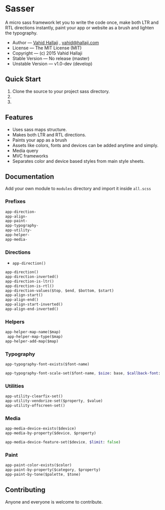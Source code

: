 # Sasser

A micro sass framework let you to write the code once, make both LTR and RTL directions 
instantly, paint your app or website as a brush and lighten the typography.

* Author — [Vahid Hallaji](http://hallaji.com) , <vahid@hallaji.com>
* License — The MIT License (MIT)
* Copyright — (c) 2015 Vahid Hallaji
* Stable Version — No release (master)
* Unstable Version — v1.0-dev (develop)

## Quick Start
 
 1. Clone the source to your project sass directory.
 2. 
 3.

## Features

* Uses sass maps structure.
* Makes both LTR and RTL directions.
* Paints your app as a brush
* Assets like colors, fonts and devices can be added anytime and simply.
* Media query
* MVC frameworks
* Separates color and device based styles from main style sheets.

## Documentation

Add your own module to `modules` directory and import it inside `all.scss`

### Prefixes
    
```sass
app-direction-
app-align-
app-paint-
app-typography-
app-utility-
app-helper-
app-media-
```

### Directions

* `app-direction()`

```sass
app-direction()
app-direction-inverted()
app-direction-is-ltr()
app-direction-is-rtl()
app-direction-values($top, $end, $bottom, $start)
app-align-start()
app-align-end()
app-align-start-inverted()
app-align-end-inverted()
```

### Helpers

```sass
app-helper-map-name($map)
 app-helper-map-type($map)
app-helper-add-map($map)
```

### Typography

```sass
app-typography-font-exists($font-name)
```

```sass
app-typography-font-scale-set($font-name, $size: base, $callback-font: false)
```

### Utilities

```sass
app-utility-clearfix-set()
app-utility-vendorize-set($property, $value)
app-utility-offscreen-set()
```

### Media

```sass
app-media-device-exists($device)
app-media-by-property($device, $property)
```

```sass
app-media-device-feature-set($device, $limit: false)
```

### Paint

```sass
app-paint-color-exists($color)
app-paint-by-property($category, $property)
app-paint-by-tone($palette, $tone)
```

## Contributing
Anyone and everyone is welcome to contribute.